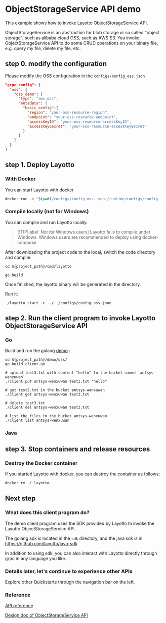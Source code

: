    
# ObjectStorageService API demo

This example shows how to invoke Layotto ObjectStorageService API.

ObjectStorageService is an abstraction for blob storage or so called "object storage", such as alibaba cloud OSS, such as AWS S3.
You invoke ObjectStorageService API to do some CRUD operations on your binary file, e.g. query my file, delete my file, etc.

## step 0. modify the configuration
Please modify the OSS configuration in the `configs/config_oss.json`

```json
"grpc_config": {
  "oss": {
    "oss_demo": {
      "type": "aws.oss",
      "metadata": {
        "basic_config":{
          "region": "your-oss-resource-region",
          "endpoint": "your-oss-resource-endpoint",
          "accessKeyID": "your-oss-resource-accessKeyID",
          "accessKeySecret": "your-oss-resource-accessKeySecret"
        }
      }
    }
  }
}
```

## step 1. Deploy Layotto
<!-- tabs:start -->
### **With Docker**
You can start Layotto with docker

```bash
docker run -v "$(pwd)/configs/config_oss.json:/runtime/configs/config.json" -d  -p 34904:34904 --name layotto layotto/layotto start
```

### **Compile locally (not for Windows)**
You can compile and run Layotto locally.

> [!TIP|label: Not for Windows users]
> Layotto fails to compile under Windows. Windows users are recommended to deploy using docker-compose

After downloading the project code to the local, switch the code directory and compile:

```shell
cd ${project_path}/cmd/layotto
```

```shell @if.not.exist layotto
go build
```

Once finished, the layotto binary will be generated in the directory.

Run it:

```shell @background
./layotto start -c ../../configs/config_oss.json
```

<!-- tabs:end -->

## step 2. Run the client program to invoke Layotto ObjectStorageService API
<!-- tabs:start -->
### **Go**
Build and run the golang [demo](https://github.com/mosn/layotto/blob/main/demo/oss/client.go) :

```shell
cd ${project_path}/demo/oss/
go build client.go

# upload test3.txt with content "hello" to the bucket named `antsys-wenxuwan`
./client put antsys-wenxuwan test3.txt "hello"

# get test3.txt in the bucket antsys-wenxuwan
./client get antsys-wenxuwan test3.txt

# delete test3.txt
./client del antsys-wenxuwan test3.txt

# list the files in the bucket antsys-wenxuwan
./client list antsys-wenxuwan

```

### **Java**
<!-- 

Download java sdk and examples:

```shell @if.not.exist java-sdk
git clone https://github.com/layotto/java-sdk
```

```shell
cd java-sdk
```

Build the demo:

```shell @if.not.exist examples-oss/target/examples-oss-jar-with-dependencies.jar
# build example jar
mvn -f examples-oss/pom.xml clean package
```

Run it:

```shell
java -jar examples-oss/target/examples-oss-jar-with-dependencies.jar
```

If the following information is printed, the demo is successful:

```bash
TODO
```

-->

<!-- tabs:end -->

## step 3. Stop containers and release resources
<!-- tabs:start -->
### **Destroy the Docker container**
If you started Layotto with docker, you can destroy the container as follows:

```bash
docker rm -f layotto
```

<!-- tabs:end -->

## Next step
### What does this client program do?
The demo client program uses the SDK provided by Layotto to invoke the Layotto ObjectStorageService API.

The golang sdk is located in the `sdk` directory, and the java sdk is in https://github.com/layotto/java-sdk

In addition to using sdk, you can also interact with Layotto directly through grpc in any language you like.

### Details later, let's continue to experience other APIs
Explore other Quickstarts through the navigation bar on the left.

### Reference

[API reference](https://mosn.io/layotto/api/v1/s3.html)

[Design doc of ObjectStorageService API ](docs/design/oss/design)

 <!-- end services -->

